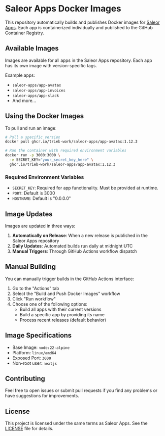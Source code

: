 # Saleor Apps Docker Images

This repository automatically builds and publishes Docker images for [Saleor Apps](https://github.com/saleor/apps). Each app is containerized individually and published to the GitHub Container Registry.

## Available Images

Images are available for all apps in the Saleor Apps repository. Each app has its own image with version-specific tags.

Example apps:
- `saleor-apps/app-avatax`
- `saleor-apps/app-invoices`
- `saleor-apps/app-slack`
- And more...

## Using the Docker Images

To pull and run an image:

```bash
# Pull a specific version
docker pull ghcr.io/trieb-work/saleor-apps/app-avatax:1.12.3

# Run the container with required environment variables
docker run -p 3000:3000 \
  -e SECRET_KEY="your_secret_key_here" \
  ghcr.io/trieb-work/saleor-apps/app-avatax:1.12.3
```

### Required Environment Variables

- `SECRET_KEY`: Required for app functionality. Must be provided at runtime.
- `PORT`: Default is 3000
- `HOSTNAME`: Default is "0.0.0.0"

## Image Updates

Images are updated in three ways:

1. **Automatically on Release**: When a new release is published in the Saleor Apps repository
2. **Daily Updates**: Automated builds run daily at midnight UTC
3. **Manual Triggers**: Through GitHub Actions workflow dispatch

## Manual Building

You can manually trigger builds in the GitHub Actions interface:

1. Go to the "Actions" tab
2. Select the "Build and Push Docker Images" workflow
3. Click "Run workflow"
4. Choose one of the following options:
   - Build all apps with their current versions
   - Build a specific app by providing its name
   - Process recent releases (default behavior)

## Image Specifications

- Base Image: `node:22-alpine`
- Platform: `linux/amd64`
- Exposed Port: `3000`
- Non-root user: `nextjs`

## Contributing

Feel free to open issues or submit pull requests if you find any problems or have suggestions for improvements.

## License

This project is licensed under the same terms as Saleor Apps. See the [LICENSE](https://github.com/saleor/apps/blob/main/LICENSE) file for details.
